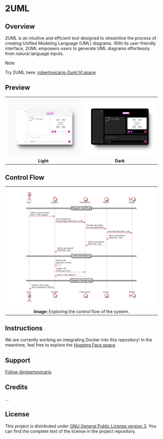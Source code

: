<head>
    <!-- Place this tag in your head or just before your close body tag. -->
    <script async defer src="https://buttons.github.io/buttons.js"></script>
</head>

# 2UML

## Overview

2UML is an intuitive and efficient tool designed to streamline the process of creating Unified Modeling Language (UML) diagrams. With its user-friendly interface, 2UML empowers users to generate UML diagrams effortlessly from natural language inputs.

> [!NOTE]
> 
> Try 2UML here: [robertovicario-2uml.hf.space](https://robertovicario-2uml.hf.space)

## Preview

<table>
    <tr>
        <td><img src="https://raw.githubusercontent.com/robertovicario/2UML/main/docs/img/1.png" width="512"></td>
        <td><img src="https://raw.githubusercontent.com/robertovicario/2UML/main/docs/img/2.png" width="512"></td>
    </tr>
    <tr>
        <td align="center"><strong>Light</strong></td>
        <td align="center"><strong>Dark</strong></td>
    </tr>
</table>

## Control Flow

<table>
    <tr>
        <td><img src="https://raw.githubusercontent.com/robertovicario/2UML/main/docs/img/3.png" width="512"></td>
    </tr>
    <tr>
        <td align="center"><strong>Image:</strong> Exploring the control flow of the system.</td>
    </tr>
</table>

## Instructions

We are currently working on integrating Docker into this repository! In the meantime, feel free to explore the [Hugging Face space](https://huggingface.co/spaces/robertovicario/2UML).

## Support

<!-- Place this tag where you want the button to render. -->
<a class="github-button" href="https://github.com/robertovicario" data-color-scheme="no-preference: light; light: light; dark: dark;" data-size="large" data-show-count="true" aria-label="Follow @robertovicario on GitHub">Follow @robertovicario</a>

<!-- Place this tag in your head or just before your close body tag. -->
<script async defer src="https://buttons.github.io/buttons.js"></script>

## Credits

...

## License

This project is distributed under [GNU General Public License version 3](https://opensource.org/license/gpl-3-0). You can find the complete text of the license in the project repository.
